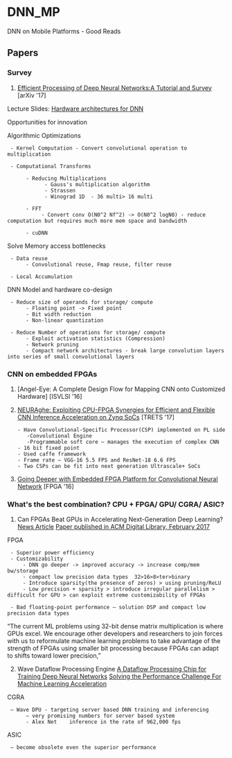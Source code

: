 # DNN_MP
DNN on Mobile Platforms - Good Reads

## Papers

### Survey

1. [Efficient Processing of Deep Neural Networks:A Tutorial and Survey](https://arxiv.org/pdf/1703.09039.pdf) [arXiv '17]

Lecture Slides: [Hardware architectures for DNN](http://www.rle.mit.edu/eems/wp-content/uploads/2017/03/Tutorial-on-DNN-CICS-MTL.pdf)

Opportunities for innovation


Algorithmic Optimizations 

     - Kernel Computation - Convert convolutional operation to multiplication
     
     - Computational Transforms 
     
          - Reducing Multiplications
                - Gauss's multiplication algorithm
                - Strassen
                - Winograd 1D  - 36 multi> 16 multi
                
          - FFT
               - Convert conv O(N0^2 Nf^2) -> O(N0^2 logN0) - reduce computation but requires much more mem space and bandwidth  
               
          - cuDNN
           
Solve Memory access bottlenecks

     - Data reuse
          - Convolutional reuse, Fmap reuse, filter reuse
          
     - Local Accumulation

DNN Model and hardware co-design

     - Reduce size of operands for storage/ compute
          - Floating point -> Fixed point
          - Bit width reduction
          - Non-linear quantization
          
     - Reduce Number of operations for storage/ compute
          - Exploit activation statistics (Compression)
          - Network pruning
          - Compact network architectures - break large convolution layers into series of small convolutional layers
          
### CNN on embedded FPGAs

1. [Angel-Eye: A Complete Design Flow for Mapping CNN onto Customized Hardware] [ISVLSI '16]



2. [NEURAghe: Exploiting CPU-FPGA Synergies for Efficient and Flexible CNN Inference Acceleration on Zynq SoCs](https://arxiv.org/pdf/1712.00994.pdf) [TRETS '17]

       - Have Convolutional-Specific Processor(CSP) implemented on PL side
          -Convolutional Engine
          -Programmable soft core – manages the execution of complex CNN
       - 16 bit fixed point 
       - Used caffe framework
       - Frame rate – VGG-16 5.5 FPS and ResNet-18 6.6 FPS
       - Two CSPs can be fit into next generation Ultrascale+ SoCs


3. [Going Deeper with Embedded FPGA Platform for Convolutional Neural Network](http://cadlab.cs.ucla.edu/~jaywang/papers/fpga16-cnn.pdf) [FPGA '16]

### What's the best combination? CPU + FPGA/ GPU/ CGRA/ ASIC?

1. Can FPGAs Beat GPUs in Accelerating Next-Generation Deep Learning?[News Article](https://www.nextplatform.com/2017/03/21/can-fpgas-beat-gpus-accelerating-next-generation-deep-learning/) [Paper published in ACM Digital Library, February 2017](http://delivery.acm.org/10.1145/3030000/3021740/p5-nurvitadhi.pdf?ip=137.132.228.29&id=3021740&acc=ACTIVE%20SERVICE&key=FF6731C4D3E3CFFF%2EBB5EB8D2067C1662%2E4D4702B0C3E38B35%2E4D4702B0C3E38B35&__acm__=1523429071_8c3a5ebf30881b77de608f9f9131c1a9)  

FPGA 


     - Superior power efficiency
     - Customizability
         - DNN go deeper -> improved accuracy -> increase comp/mem bw/storage	
         - compact low precision data types  32>16>8>ter>binary
         - Introduce sparsity(the presence of zeros) > using pruning/ReLU
         - Low precision + sparsity > introduce irregular parallelism > difficult for GPU > can exploit extreme customizability of FPGAs

     - Bad floating-point performance – solution DSP and compact low precision data types

  “The current ML problems using 32-bit dense matrix multiplication is where GPUs excel. We encourage other developers and researchers to join forces with us to reformulate machine learning problems to take advantage of the strength of FPGAs using smaller bit processing because FPGAs can adapt to shifts toward lower precision,” 

2. Wave Dataflow Processing Engine [A Dataflow Processing Chip for Training Deep Neural Networks](https://www.hotchips.org/wp-content/uploads/hc_archives/hc29/HC29.22-Tuesday-Pub/HC29.22.60-NeuralNet1-Pub/HC29.22.610-Dataflow-Deep-Nicol-Wave-07012017.pdf)
     [Solving the Performance Challenge For Machine Learning Acceleration](https://www.sra.samsung.com/assets/AI-Summmit-2017/09.-Chris-Nicol-Solving-Performance-Challenge-for-ML-acceleration.pdf)

CGRA 
  
     – Wave DPU - targeting server based DNN training and inferencing     
          – very promising numbers for server based system 
          - Alex Net    inference in the rate of 962,000 fps

ASIC 

     – become obsolete even the superior performance


